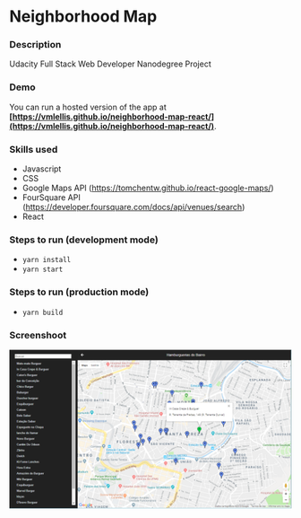 # Neighborhood Map

### Description
Udacity Full Stack Web Developer Nanodegree Project

### Demo
You can run a hosted version of the app at **[https://vmlellis.github.io/neighborhood-map-react/](https://vmlellis.github.io/neighborhood-map-react/)**.

### Skills used
- Javascript
- CSS
- Google Maps API (https://tomchentw.github.io/react-google-maps/)
- FourSquare API (https://developer.foursquare.com/docs/api/venues/search)
- React

### Steps to run (development mode)
- `yarn install`
- `yarn start`

### Steps to run (production mode)
- `yarn build`

### Screenshoot
<img src="./screenshoot.PNG"/>

